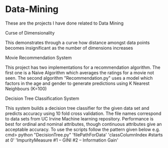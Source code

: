# Data-Mining
These are the projects I have done related to Data Mining

Curse of Dimensionality

This demonstrates through a curve how distance amongst data points becomes insignificant as the number of dimensions increases


Movie Recommendation System

This project has two implementations for a recommendation algorithm.
The first one is a Naive Algorithm which averages the ratings for a movie not seen.
The second algorithm "Recommendation.py" uses a model which factors in the age and gender to generate predictions using K Nearest Neighbours (K=100)


Decision Tree Classification System

This system builds a decision tree classifier for the given data set and predicts accuracy using 10 fold cross validation. 
The file names correspond to data sets from UC Irvine Machine learning repository.
Performance is best for ordinal and nominal attributes, though continuous attributes give an acceptable accuracy.
To use the scripts follow the pattern given below
e.g. cmd> python "DecisionTree.py" 'filePathForData' 'classColumnIndex #starts at 0' 'ImpurityMeasure #1 – GINI #2 – Information Gain'
